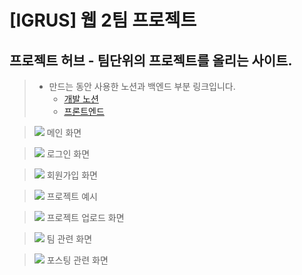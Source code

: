 # [IGRUS] 웹 2팀 프로젝트

## 프로젝트 허브 - 팀단위의 프로젝트를 올리는 사이트. 
 
> * 만드는 동안 사용한 노션과 백엔드 부분 링크입니다.   
>   * [개발 노션](https://www.notion.so/IGRUS-2-bb8c7091982346c1bf5941d81f690746)
>   * [프론트엔드](https://github.com/tjdvyzl/projectHub_front/tree/master/projectHub_front-main)

>![](./screen-shot/main.png)
> 메인 화면

>![](./screen-shot/login.png)
>로그인 화면

>![](./screen-shot/signup.png)
>회원가입 화면

>![](./screen-shot/projectdetail.png)
>프로젝트 예시

>![](./screen-shot/projectupload.png)
>프로젝트 업로드 화면

>![](./screen-shot/teamlist.png)
> 팀 관련 화면

>![](./screen-shot/postingdetail.png)
> 포스팅 관련 화면
